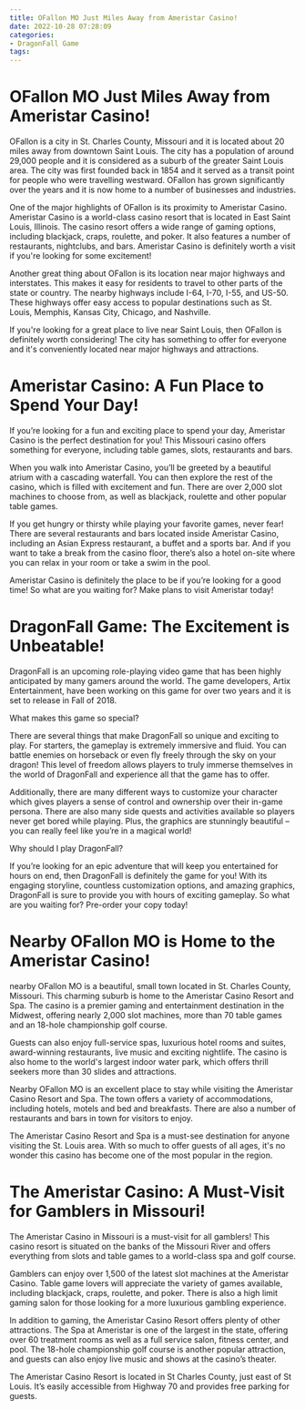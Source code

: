 ```yaml
---
title: OFallon MO Just Miles Away from Ameristar Casino!
date: 2022-10-28 07:28:09
categories:
- DragonFall Game
tags:
---
```



#  OFallon MO Just Miles Away from Ameristar Casino!

OFallon is a city in St. Charles County, Missouri and it is located about 20 miles away from downtown Saint Louis. The city has a population of around 29,000 people and it is considered as a suburb of the greater Saint Louis area. The city was first founded back in 1854 and it served as a transit point for people who were travelling westward. OFallon has grown significantly over the years and it is now home to a number of businesses and industries.

One of the major highlights of OFallon is its proximity to Ameristar Casino. Ameristar Casino is a world-class casino resort that is located in East Saint Louis, Illinois. The casino resort offers a wide range of gaming options, including blackjack, craps, roulette, and poker. It also features a number of restaurants, nightclubs, and bars. Ameristar Casino is definitely worth a visit if you're looking for some excitement!

Another great thing about OFallon is its location near major highways and interstates. This makes it easy for residents to travel to other parts of the state or country. The nearby highways include I-64, I-70, I-55, and US-50. These highways offer easy access to popular destinations such as St. Louis, Memphis, Kansas City, Chicago, and Nashville.

If you're looking for a great place to live near Saint Louis, then OFallon is definitely worth considering! The city has something to offer for everyone and it's conveniently located near major highways and attractions.

#  Ameristar Casino: A Fun Place to Spend Your Day!

If you’re looking for a fun and exciting place to spend your day, Ameristar Casino is the perfect destination for you! This Missouri casino offers something for everyone, including table games, slots, restaurants and bars.

When you walk into Ameristar Casino, you’ll be greeted by a beautiful atrium with a cascading waterfall. You can then explore the rest of the casino, which is filled with excitement and fun. There are over 2,000 slot machines to choose from, as well as blackjack, roulette and other popular table games.

If you get hungry or thirsty while playing your favorite games, never fear! There are several restaurants and bars located inside Ameristar Casino, including an Asian Express restaurant, a buffet and a sports bar. And if you want to take a break from the casino floor, there’s also a hotel on-site where you can relax in your room or take a swim in the pool.

Ameristar Casino is definitely the place to be if you’re looking for a good time! So what are you waiting for? Make plans to visit Ameristar today!

#  DragonFall Game: The Excitement is Unbeatable!

DragonFall is an upcoming role-playing video game that has been highly anticipated by many gamers around the world. The game developers, Artix Entertainment, have been working on this game for over two years and it is set to release in Fall of 2018.

What makes this game so special?

There are several things that make DragonFall so unique and exciting to play. For starters, the gameplay is extremely immersive and fluid. You can battle enemies on horseback or even fly freely through the sky on your dragon! This level of freedom allows players to truly immerse themselves in the world of DragonFall and experience all that the game has to offer.

Additionally, there are many different ways to customize your character which gives players a sense of control and ownership over their in-game persona. There are also many side quests and activities available so players never get bored while playing. Plus, the graphics are stunningly beautiful – you can really feel like you’re in a magical world!

Why should I play DragonFall?

If you’re looking for an epic adventure that will keep you entertained for hours on end, then DragonFall is definitely the game for you! With its engaging storyline, countless customization options, and amazing graphics, DragonFall is sure to provide you with hours of exciting gameplay. So what are you waiting for? Pre-order your copy today!

#  Nearby OFallon MO is Home to the Ameristar Casino!

nearby OFallon MO is a beautiful, small town located in St. Charles County, Missouri. This charming suburb is home to the Ameristar Casino Resort and Spa. The casino is a premier gaming and entertainment destination in the Midwest, offering nearly 2,000 slot machines, more than 70 table games and an 18-hole championship golf course.

Guests can also enjoy full-service spas, luxurious hotel rooms and suites, award-winning restaurants, live music and exciting nightlife. The casino is also home to the world's largest indoor water park, which offers thrill seekers more than 30 slides and attractions.

Nearby OFallon MO is an excellent place to stay while visiting the Ameristar Casino Resort and Spa. The town offers a variety of accommodations, including hotels, motels and bed and breakfasts. There are also a number of restaurants and bars in town for visitors to enjoy.

The Ameristar Casino Resort and Spa is a must-see destination for anyone visiting the St. Louis area. With so much to offer guests of all ages, it's no wonder this casino has become one of the most popular in the region.

#  The Ameristar Casino: A Must-Visit for Gamblers in Missouri!

The Ameristar Casino in Missouri is a must-visit for all gamblers! This casino resort is situated on the banks of the Missouri River and offers everything from slots and table games to a world-class spa and golf course.

Gamblers can enjoy over 1,500 of the latest slot machines at the Ameristar Casino. Table game lovers will appreciate the variety of games available, including blackjack, craps, roulette, and poker. There is also a high limit gaming salon for those looking for a more luxurious gambling experience.

In addition to gaming, the Ameristar Casino Resort offers plenty of other attractions. The Spa at Ameristar is one of the largest in the state, offering over 60 treatment rooms as well as a full service salon, fitness center, and pool. The 18-hole championship golf course is another popular attraction, and guests can also enjoy live music and shows at the casino’s theater.

The Ameristar Casino Resort is located in St Charles County, just east of St Louis. It’s easily accessible from Highway 70 and provides free parking for guests.